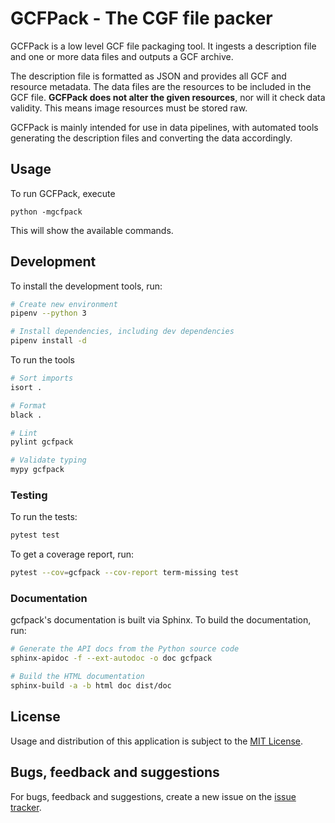# GCFPack - The CGF file packer

GCFPack is a low level GCF file packaging tool. It ingests a description file and one or more
data files and outputs a GCF archive.

The description file is formatted as JSON and provides all GCF and resource metadata. The
data files are the resources to be included in the GCF file. **GCFPack does not alter the given resources**,
nor will it check data validity. This means image resources must be stored raw.

GCFPack is mainly intended for use in data pipelines, with automated tools generating the description files
and converting the data accordingly.

## Usage

To run GCFPack, execute

```
python -mgcfpack
```

This will show the available commands.

## Development

To install the development tools, run:

```bash
# Create new environment
pipenv --python 3

# Install dependencies, including dev dependencies
pipenv install -d
```

To run the tools

```bash
# Sort imports
isort .

# Format
black .

# Lint
pylint gcfpack

# Validate typing
mypy gcfpack
```

### Testing

To run the tests:

```bash
pytest test
```

To get a coverage report, run:

```bash
pytest --cov=gcfpack --cov-report term-missing test
```

### Documentation

gcfpack's documentation is built via Sphinx. To build the documentation, run:

```bash
# Generate the API docs from the Python source code
sphinx-apidoc -f --ext-autodoc -o doc gcfpack

# Build the HTML documentation
sphinx-build -a -b html doc dist/doc
```

## License

Usage and distribution of this application is subject to the [MIT License](./LICENSE).

## Bugs, feedback and suggestions

For bugs, feedback and suggestions, create a new issue on the [issue tracker](https://github.com/global-container-format/gcfpack/issues).
